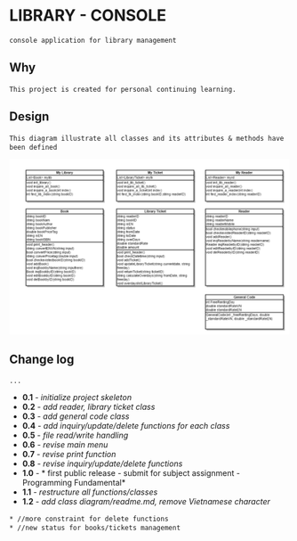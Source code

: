 

# LIBRARY - CONSOLE  

```
console application for library management
```

## Why  

```
This project is created for personal continuing learning.
```

## Design

```
This diagram illustrate all classes and its attributes & methods have been defined
```
![alt text](https://github.com/bacsidien94/csharp-console-quanlythuvien/blob/master/class-diagram.png)


## Change log  

```
...
```
* **0.1** - *initialize project skeleton* 
* **0.2** - *add reader, library ticket class*  
* **0.3** - *add general code class* 
* **0.4** - *add inquiry/update/delete functions for each class*  
* **0.5** - *file read/write handling*   
* **0.6** - *revise main menu* 
* **0.7** - *revise print function*
* **0.8** - *revise inquiry/update/delete functions*   
* **1.0** - * first public release - submit for subject assignment - Programming Fundamental*   
* **1.1** - *restructure all functions/classes*   
* **1.2** - *add class diagram/readme.md, remove Vietnamese character*
```
* //more constraint for delete functions   
* //new status for books/tickets management   
```
